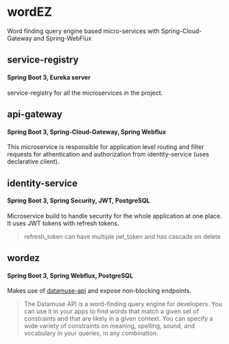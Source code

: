 # wordEZ
Word finding query engine based micro-services with Spring-Cloud-Gateway and Spring-WebFlux

## service-registry
#### Spring Boot 3, Eureka server
service-registry for all the microservices in the project.

## api-gateway
#### Spring Boot 3, Spring-Cloud-Gateway, Spring Webflux
This microservice is responsible for application level routing and filter requests for athentication and authorization from identity-service (uses declarative client).

## identity-service
#### Spring Boot 3, Spring Security, JWT, PostgreSQL
Microservice build to handle security for the whole application at one place.
It uses JWT tokens with refresh tokens.
> refresh_token can have multiple jwt_token and has cascade on delete

## wordez
#### Spring Boot 3, Spring Webflux, PostgreSQL
Makes use of [datamuse-api](https://www.datamuse.com/api/?word=hello) and expose non-blocking endpoints.
> The Datamuse API is a word-finding query engine for developers. You can use it in your apps to find words that match a given set of constraints and that are likely in a given context. You can specify a wide variety of constraints on meaning, spelling, sound, and vocabulary in your queries, in any combination.
